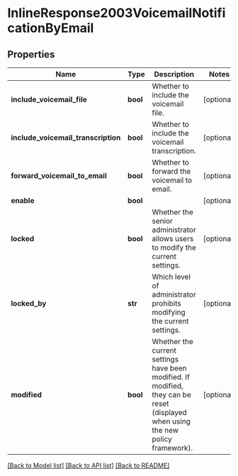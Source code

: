 # InlineResponse2003VoicemailNotificationByEmail

## Properties
Name | Type | Description | Notes
------------ | ------------- | ------------- | -------------
**include_voicemail_file** | **bool** | Whether to include the voicemail file. | [optional] 
**include_voicemail_transcription** | **bool** | Whether to include the voicemail transcription. | [optional] 
**forward_voicemail_to_email** | **bool** | Whether to forward the voicemail to email. | [optional] 
**enable** | **bool** |  | [optional] 
**locked** | **bool** | Whether the senior administrator allows users to modify the current settings. | [optional] 
**locked_by** | **str** | Which level of administrator prohibits modifying the current settings. | [optional] 
**modified** | **bool** | Whether the current settings have been modified. If modified, they can be reset (displayed when using the new policy framework). | [optional] 

[[Back to Model list]](../README.md#documentation-for-models) [[Back to API list]](../README.md#documentation-for-api-endpoints) [[Back to README]](../README.md)

